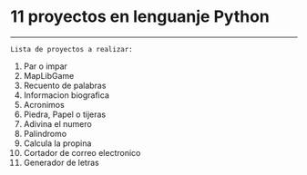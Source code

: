 # 11 proyectos en lenguanje Python 
----
```Lista de proyectos a realizar:```

1. Par o impar 
2. MapLibGame 
3. Recuento de palabras
4. Informacion biografica 
5. Acronimos 
6. Piedra, Papel o tijeras
7. Adivina el numero 
8. Palindromo
9. Calcula la propina 
10. Cortador de correo electronico 
11. Generador de letras 
